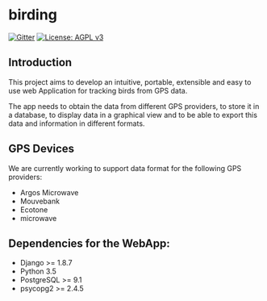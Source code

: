 # birding
[![Gitter](https://badges.gitter.im/Akronix/birding.svg)](https://gitter.im/Akronix/birding?utm_source=badge&utm_medium=badge&utm_campaign=pr-badge)
[![License: AGPL v3](https://img.shields.io/badge/License-AGPL%20v3-blue.svg)](http://www.gnu.org/licenses/agpl-3.0)
## Introduction
This project aims to develop an intuitive, portable, extensible and easy to use web Application for tracking birds from GPS data.

The app needs to obtain the data from different GPS providers, to store it in a database, to display data in a graphical view and to be able to export this data and information in different formats.

## GPS Devices 
We are currently working to support data format for the following GPS providers:
* Argos Microwave
* Mouvebank
* Ecotone
* microwave 
 
## Dependencies for the WebApp:
 * Django >= 1.8.7
 * Python 3.5
 * PostgreSQL >= 9.1
 * psycopg2 >= 2.4.5
